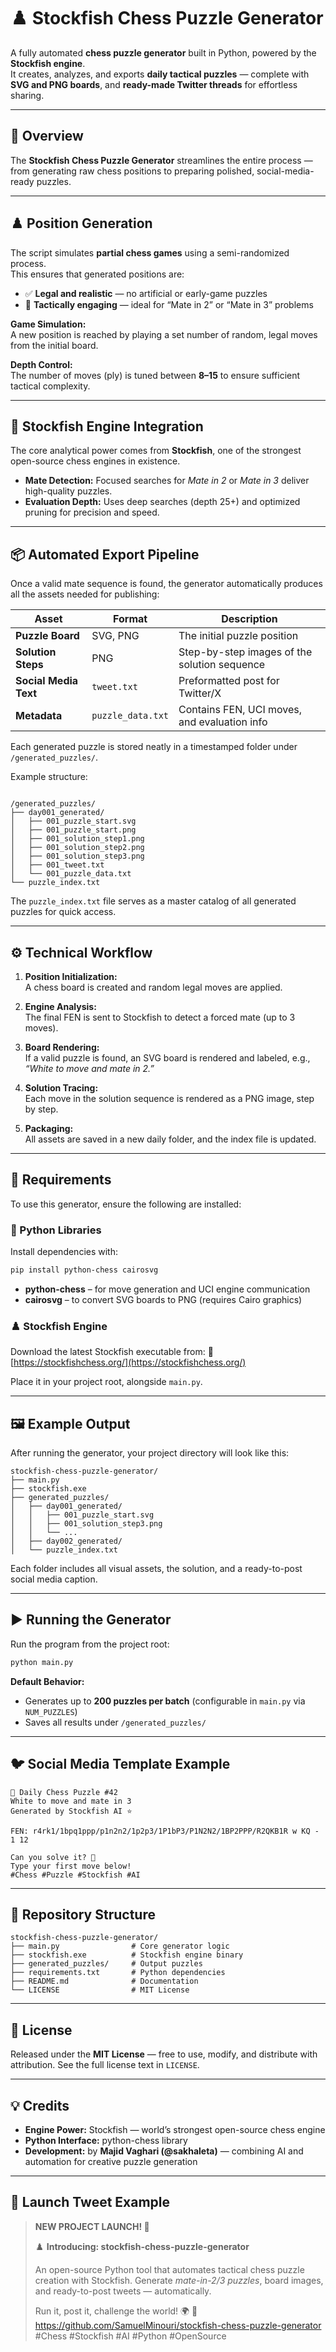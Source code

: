 
# ♟️ Stockfish Chess Puzzle Generator  

A fully automated **chess puzzle generator** built in Python, powered by the **Stockfish engine**.  
It creates, analyzes, and exports **daily tactical puzzles** — complete with **SVG and PNG boards**, and **ready-made Twitter threads** for effortless sharing.  

---

## 🚀 Overview  

The **Stockfish Chess Puzzle Generator** streamlines the entire process — from generating raw chess positions to preparing polished, social-media-ready puzzles.  

---

## ♟️ Position Generation  

The script simulates **partial chess games** using a semi-randomized process.  
This ensures that generated positions are:  

- ✅ **Legal and realistic** — no artificial or early-game puzzles  
- 🎯 **Tactically engaging** — ideal for “Mate in 2” or “Mate in 3” problems  

**Game Simulation:**  
A new position is reached by playing a set number of random, legal moves from the initial board.  

**Depth Control:**  
The number of moves (ply) is tuned between **8–15** to ensure sufficient tactical complexity.  

---

## 🧠 Stockfish Engine Integration  

The core analytical power comes from **Stockfish**, one of the strongest open-source chess engines in existence.  

- **Mate Detection:** Focused searches for *Mate in 2* or *Mate in 3* deliver high-quality puzzles.  
- **Evaluation Depth:** Uses deep searches (depth 25+) and optimized pruning for precision and speed.  

---

## 📦 Automated Export Pipeline  

Once a valid mate sequence is found, the generator automatically produces all the assets needed for publishing:  

| Asset | Format | Description |
|--------|---------|-------------|
| **Puzzle Board** | SVG, PNG | The initial puzzle position |
| **Solution Steps** | PNG | Step-by-step images of the solution sequence |
| **Social Media Text** | `tweet.txt` | Preformatted post for Twitter/X |
| **Metadata** | `puzzle_data.txt` | Contains FEN, UCI moves, and evaluation info |

Each generated puzzle is stored neatly in a timestamped folder under `/generated_puzzles/`.  

Example structure:  

```

/generated_puzzles/
├── day001_generated/
│   ├── 001_puzzle_start.svg
│   ├── 001_puzzle_start.png
│   ├── 001_solution_step1.png
│   ├── 001_solution_step2.png
│   ├── 001_solution_step3.png
│   ├── 001_tweet.txt
│   └── 001_puzzle_data.txt
└── puzzle_index.txt

````

The `puzzle_index.txt` file serves as a master catalog of all generated puzzles for quick access.  

---

## ⚙️ Technical Workflow  

1. **Position Initialization:**  
   A chess board is created and random legal moves are applied.  

2. **Engine Analysis:**  
   The final FEN is sent to Stockfish to detect a forced mate (up to 3 moves).  

3. **Board Rendering:**  
   If a valid puzzle is found, an SVG board is rendered and labeled, e.g.,  
   *“White to move and mate in 2.”*  

4. **Solution Tracing:**  
   Each move in the solution sequence is rendered as a PNG image, step by step.  

5. **Packaging:**  
   All assets are saved in a new daily folder, and the index file is updated.  

---

## 🧩 Requirements  

To use this generator, ensure the following are installed:  

### 🐍 Python Libraries  
Install dependencies with:  
```bash
pip install python-chess cairosvg
````

* **python-chess** – for move generation and UCI engine communication
* **cairosvg** – to convert SVG boards to PNG (requires Cairo graphics)

### ♟️ Stockfish Engine

Download the latest Stockfish executable from:
🔗 [https://stockfishchess.org/](https://stockfishchess.org/)

Place it in your project root, alongside `main.py`.

---

## 🖼 Example Output

After running the generator, your project directory will look like this:

```
stockfish-chess-puzzle-generator/
├── main.py
├── stockfish.exe
├── generated_puzzles/
│   ├── day001_generated/
│   │   ├── 001_puzzle_start.svg
│   │   ├── 001_solution_step3.png
│   │   └── ...
│   ├── day002_generated/
│   └── puzzle_index.txt
```

Each folder includes all visual assets, the solution, and a ready-to-post social media caption.

---

## ▶️ Running the Generator

Run the program from the project root:

```bash
python main.py
```

**Default Behavior:**

* Generates up to **200 puzzles per batch** (configurable in `main.py` via `NUM_PUZZLES`)
* Saves all results under `/generated_puzzles/`

---

## 🐦 Social Media Template Example

```
🧩 Daily Chess Puzzle #42  
White to move and mate in 3  
Generated by Stockfish AI ⭐  

FEN: r4rk1/1bpq1ppp/p1n2n2/1p2p3/1P1bP3/P1N2N2/1BP2PPP/R2QKB1R w KQ - 1 12  

Can you solve it? 🤔  
Type your first move below!  
#Chess #Puzzle #Stockfish #AI
```

---

## 📁 Repository Structure

```
stockfish-chess-puzzle-generator/
├── main.py                # Core generator logic
├── stockfish.exe          # Stockfish engine binary
├── generated_puzzles/     # Output puzzles
├── requirements.txt       # Python dependencies
├── README.md              # Documentation
└── LICENSE                # MIT License
```

---

## 🧾 License

Released under the **MIT License** — free to use, modify, and distribute with attribution.
See the full license text in `LICENSE`.

---

## 💡 Credits

* **Engine Power:** Stockfish — world’s strongest open-source chess engine
* **Python Interface:** python-chess library
* **Development:** by **Majid Vaghari (@sakhaleta)** — combining AI and automation for creative puzzle generation

---

## 📣 Launch Tweet Example

> **NEW PROJECT LAUNCH! 🚀**
>
> ♟️ **Introducing: stockfish-chess-puzzle-generator**
>
> An open-source Python tool that automates tactical chess puzzle creation with Stockfish.
> Generate *mate-in-2/3 puzzles*, board images, and ready-to-post tweets — automatically.
>
> Run it, post it, challenge the world! 🌍
> 🔗 https://github.com/SamuelMinouri/stockfish-chess-puzzle-generator
> #Chess #Stockfish #AI #Python #OpenSource

